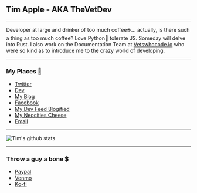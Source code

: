 ## Tim Apple - AKA TheVetDev

---

Developer at large and drinker of too much coffee☕... actually, is there such a thing as too much coffee? Love Python🐍 tolerate JS. Someday will delve into Rust. 
I also work on the Documentation Team at [Vetswhocode.io](https://vetswhocode.io) who were so kind as to introduce me to the crazy world of developing.

---

### My Places 💌
* [Twitter](https://twitter.com/thevetdev)
* [Dev](https://dev.to/thevetdev)
* [My Blog](https://timapple.dev)
* [Facebook](https://fb.com/thevetdev)
* [My Dev Feed Blogified](https://thevet.dev)
* [My Neocities Cheese](https://timapple.neocities.org/)
* [Email](mailto:timapple@hey.com)

---

![Tim's github stats](https://github-readme-stats.vercel.app/api?username=thevetdev)

---

### Throw a guy a bone 💲

* [Paypal](https://paypal.me/vetdev)
* [Venmo](https://www.venmo.com/thevetdev)
* [Ko-fi](https://ko-fi.com/thevetdev)

<!--
**TheVetDev/TheVetDev** is a ✨ _special_ ✨ repository because its `README.md` (this file) appears on your GitHub profile.

Here are some ideas to get you started:

- 🔭 I’m currently working on ...
- 🌱 I’m currently learning ...
- 👯 I’m looking to collaborate on ...
- 🤔 I’m looking for help with ...
- 💬 Ask me about ...
- 📫 How to reach me: ...
- 😄 Pronouns: ...
- ⚡ Fun fact: ...
-->
